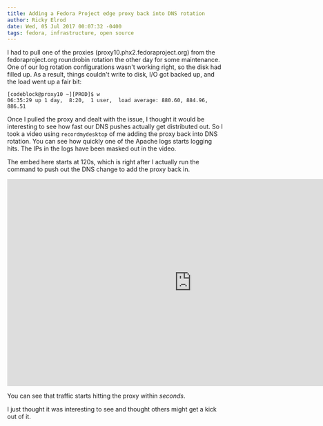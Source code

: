 ```yaml
---
title: Adding a Fedora Project edge proxy back into DNS rotation
author: Ricky Elrod
date: Wed, 05 Jul 2017 00:07:32 -0400
tags: fedora, infrastructure, open source
---
```


I had to pull one of the proxies (proxy10.phx2.fedoraproject.org) from the
fedoraproject.org roundrobin rotation the other day for some maintenance. One of
our log rotation configurations wasn't working right, so the disk had filled
up. As a result, things couldn't write to disk, I/O got backed up, and the load
went up a fair bit:

```
[codeblock@proxy10 ~][PROD]$ w
06:35:29 up 1 day,  8:20,  1 user,  load average: 880.60, 884.96, 886.51
```

Once I pulled the proxy and dealt with the issue, I thought it would be
interesting to see how fast our DNS pushes actually get distributed out. So I
took a video using `recordmydesktop` of me adding the proxy back into DNS
rotation. You can see how quickly one of the Apache logs starts logging hits.
The IPs in the logs have been masked out in the video.

The embed here starts at 120s, which is right after I actually run the command
to push out the DNS change to add the proxy back in.

<iframe width="854"
        height="480"
        src="https://www.youtube.com/embed/_xXu4VqBL8Y?t=120"
        frameborder="0"
        allowfullscreen></iframe>

You can see that traffic starts hitting the proxy within *seconds*.

I just thought it was interesting to see and thought others might get a kick out
of it.
